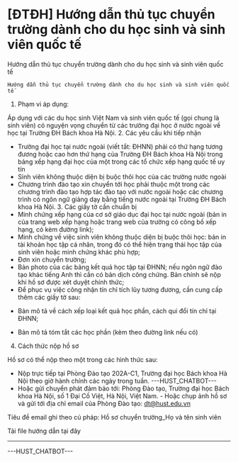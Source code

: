 # [ĐTĐH] Hướng dẫn thủ tục chuyển trường dành cho du học sinh và sinh viên quốc tế

Hướng dẫn thủ tục chuyển trường dành cho du học sinh và sinh viên quốc tế
        
	Hướng dẫn thủ tục chuyển trường dành cho du học sinh và sinh viên quốc tế
1. Phạm vi áp dụng:

Áp dụng với các du học sinh Việt Nam và sinh viên quốc tế (gọi chung là sinh viên) có nguyện vọng chuyển từ các trường đại học ở nước ngoài về học tại Trường ĐH Bách khoa Hà Nội. 2. Các yêu cầu khi tiếp nhận
- Trường đại học tại nước ngoài (viết tắt: ĐHNN) phải có thứ hạng tương đương hoặc cao hơn thứ hạng của Trường ĐH Bách khoa Hà Nội trong bảng xếp hạng đại học của một trong các tổ chức xếp hạng quốc tế uy tín
- Sinh viên không thuộc diện bị buộc thôi học của các trường nước ngoài
- Chương trình đào tạo xin chuyển tới học phải thuộc một trong các chương trình đào tạo hợp tác đào tạo với nước ngoài hoặc các chương trình có ngôn ngữ giảng dạy bằng tiếng nước ngoài tại Trường ĐH Bách khoa Hà Nội. 3. Các giấy tờ cần chuẩn bị
- Minh chứng xếp hạng của cơ sở giáo dục đại học tại nước ngoài (bản in của trang web xếp hạng hoặc trang web của trường có công bố xếp hạng, có kèm đường link);
- Minh chứng về việc sinh viên không thuộc diện bị buộc thôi học: bản in tài khoản học tập cá nhân, trong đó có thể hiện trạng thái học tập của sinh viên hoặc minh chứng khác phù hợp;
- Đơn xin chuyển trường;
- Bản photo của các bảng kết quả học tập tại ĐHNN; nếu ngôn ngữ đào tạo khác tiếng Anh thì cần có bản dịch công chứng. Bản chính sẽ nộp khi hồ sơ được xét duyệt chính thức;
- Để phục vụ việc công nhận tín chỉ tích lũy tương đương, cần cung cấp thêm các giấy tờ sau:

+ Bản mô tả về cách xếp loại kết quả học phần, cách qui đổi tín chỉ tại ĐHNN;

+ Bản mô tả tóm tắt các học phần (kèm theo đường link nếu có)

4. Cách thức nộp hồ sơ

Hồ sơ có thể nộp theo một trong các hình thức sau:
- Nộp trực tiếp tại Phòng Đào tạo 202A-C1, Trường đại học Bách khoa Hà Nội theo giờ hành chính các ngày trong tuần. 
 ---HUST_CHATBOT---
- Hoặc gửi chuyển phát đảm bảo tới: Phòng Đào tạo, Trường đại học Bách khoa Hà Nội, số 1 Đại Cồ Việt, Hà Nội, Việt Nam. - Hoặc chụp ảnh hồ sơ và gửi tới địa chỉ email của Phòng Đào tạo: dt@hust.edu.vn

Tiêu đề email ghi theo cú pháp: Hồ sơ chuyển trường_Họ và tên sinh viên

Tải file hướng dẫn tại đây

--------------------------------------------------------- 
 ---HUST_CHATBOT---